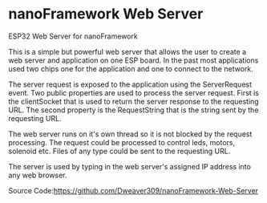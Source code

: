 # nanoFramework Web Server
ESP32 Web Server for nanoFramework

This is a simple but powerful web server that allows the user to create a web server and application on one ESP board. In the past most applications used two chips one for the application and one to connect to the network. 

The server request is exposed to the application using the ServerRequest event. Two public properties are used to process the server request. First is the clientSocket that is used to return the server response to the requesting URL. The second property is the RequestString that is the string sent by the requesting URL. 

The web server runs on it's own thread so it is not blocked by the request processing. The request could be processed to control leds, motors, solenoid etc. Files of any type could be sent to the requesting URL.

The server is used by typing in the web server's assigned IP address into any web browser.

Source Code:https://github.com/Dweaver309/nanoFramework-Web-Server

